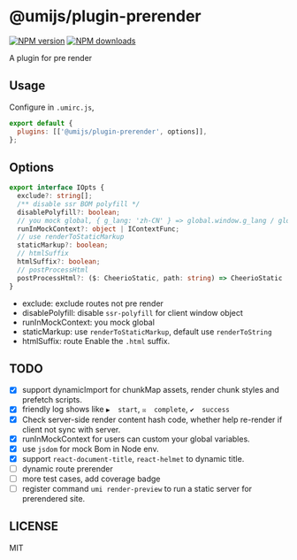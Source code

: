 # @umijs/plugin-prerender

[![NPM version](https://img.shields.io/npm/v/@umijs/plugin-prerender.svg?style=flat)](https://npmjs.org/package/@umijs/plugin-prerender) [![NPM downloads](http://img.shields.io/npm/dm/@umijs/plugin-prerender.svg?style=flat)](https://npmjs.org/package/@umijs/plugin-prerender)

A plugin for pre render

## Usage

Configure in `.umirc.js`,

```js
export default {
  plugins: [['@umijs/plugin-prerender', options]],
};
```

## Options

```typescript
export interface IOpts {
  exclude?: string[];
  /** disable ssr BOM polyfill */
  disablePolyfill?: boolean;
  // you mock global, { g_lang: 'zh-CN' } => global.window.g_lang / global.g_lang
  runInMockContext?: object | IContextFunc;
  // use renderToStaticMarkup
  staticMarkup?: boolean;
  // htmlSuffix
  htmlSuffix?: boolean;
  // postProcessHtml
  postProcessHtml?: ($: CheerioStatic, path: string) => CheerioStatic | undefined;
}
```

- exclude: exclude routes not pre render
- disablePolyfill: disable `ssr-polyfill` for client window object
- runInMockContext: you mock global
- staticMarkup: use `renderToStaticMarkup`, default use `renderToString`
- htmlSuffix: route Enable the `.html` suffix.

## TODO
- [x] support dynamicImport for chunkMap assets, render chunk styles and prefetch scripts.
- [x] friendly log shows like `▶  start`, `☒  complete`, `✔  success`
- [x] Check server-side render content hash code, whether help re-render if client not sync with server.
- [x] runInMockContext for users can custom your global variables.
- [x] use `jsdom` for mock Bom in Node env.
- [x] support `react-document-title`, `react-helmet` to dynamic title.
- [ ] dynamic route prerender
- [ ] more test cases, add coverage badge
- [ ] register command `umi render-preview` to run a static server for prerendered site.

## LICENSE

MIT

